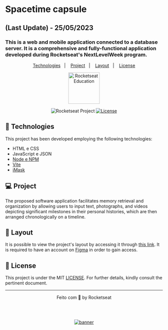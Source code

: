 # Spacetime capsule
## (Last Update) - 25/05/2023
### This is a web and mobile application connected to a database server. It is a comprehensive and fully-functional application developed during Rocketseat's NextLevelWeek program.

<p align="center">
  <a href="#-technologies">Technologies</a>&nbsp;&nbsp;&nbsp;|&nbsp;&nbsp;&nbsp;
  <a href="#-project">Project</a>&nbsp;&nbsp;&nbsp;|&nbsp;&nbsp;&nbsp;
  <a href="#-layout">Layout</a>&nbsp;&nbsp;&nbsp;|&nbsp;&nbsp;&nbsp;
  <a href="#-:memo:license">License</a>
</p>

<p align="center">
  <img alt="Rocketseat Education" src="https://avatars.githubusercontent.com/u/69590972?s=200&v=4" width="100px" />
</p>

<p align="center">
  <img src="https://img.shields.io/static/v1?label=Rocketseat&message=Education&color=8257e5&labelColor=202024" alt="Rocketseat Project" />
  <a href="LICENSE"><img  src="https://img.shields.io/static/v1?label=License&message=MIT&color=8257e5&labelColor=202024" alt="License"></a>
</p>


## 🚀 Technologies

This project has been developed employing the following technologies:

- HTML e CSS
- JavaScript e JSON
- [Node e NPM](https://nodejs.org/)
- [Vite](https://vitejs.dev/)
- [iMask](https://imask.js.org)

## 💻 Project

The proposed software application facilitates memory retrieval and organization by allowing users to input text, photographs, and videos depicting significant milestones in their personal histories, which are then arranged chronologically on a timeline.

## 🔖 Layout

It is possible to view the project's layout by accessing it through [this link](https://www.figma.com/community/file/1240070456276424762). It is required to have an account on [Figma](https://figma.com) in order to gain access.

## 📝 License

This project is under the MIT [LICENSE](LICENSE). For further details, kindly consult the pertinent document.

---

<p align="center">
  Feito com 💜 by Rocketseat
</p>

<!--START_SECTION:footer-->

<br />
<br />

<p align="center">
  <a href="https://discord.gg/rocketseat" target="_blank">
    <img align="center" src="https://storage.googleapis.com/golden-wind/comunidade/rodape.svg" alt="banner"/>
  </a>
</p>

<!--END_SECTION:footer-->
